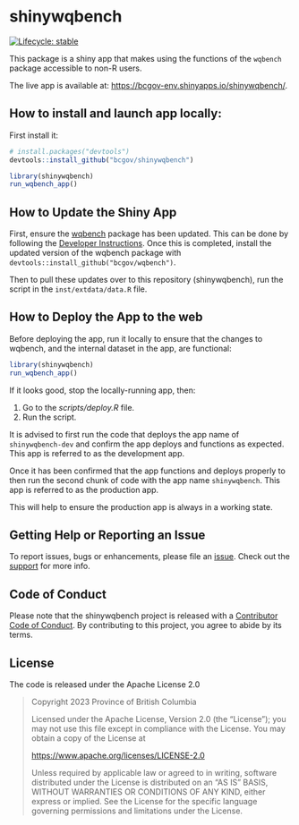 
# shinywqbench

<!-- badges: start -->

[![Lifecycle:
stable](https://img.shields.io/badge/lifecycle-stable-brightgreen.svg)](https://lifecycle.r-lib.org/articles/stages.html#stable)
<!-- badges: end -->

This package is a shiny app that makes using the functions of the
`wqbench` package accessible to non-R users.

The live app is available at:
<https://bcgov-env.shinyapps.io/shinywqbench/>.

## How to install and launch app locally:

First install it:

``` r
# install.packages("devtools")
devtools::install_github("bcgov/shinywqbench")
```

``` r
library(shinywqbench)
run_wqbench_app()
```

## How to Update the Shiny App

First, ensure the [wqbench](https://github.com/bcgov/wqbench) package
has been updated. This can be done by following the [Developer
Instructions](https://bcgov.github.io/wqbench/articles/Developer-instructions.html).
Once this is completed, install the updated version of the wqbench
package with `devtools::install_github("bcgov/wqbench")`.

Then to pull these updates over to this repository (shinywqbench), run
the script in the `inst/extdata/data.R` file.

## How to Deploy the App to the web

Before deploying the app, run it locally to ensure that the changes to
wqbench, and the internal dataset in the app, are functional:

``` r
library(shinywqbench)
run_wqbench_app()
```

If it looks good, stop the locally-running app, then:

1.  Go to the *scripts/deploy.R* file.
2.  Run the script.

It is advised to first run the code that deploys the app name of
`shinywqbench-dev` and confirm the app deploys and functions as
expected. This app is referred to as the development app.

Once it has been confirmed that the app functions and deploys properly
to then run the second chunk of code with the app name `shinywqbench`.
This app is referred to as the production app.

This will help to ensure the production app is always in a working
state.

## Getting Help or Reporting an Issue

To report issues, bugs or enhancements, please file an
[issue](https://github.com/bcgov/wqbench/issues). Check out the
[support](https://github.com/bcgov/wqbench/blob/main/.github/SUPPORT.md)
for more info.

## Code of Conduct

Please note that the shinywqbench project is released with a
[Contributor Code of
Conduct](https://github.com/bcgov/shinywqbench/CODE_OF_CONDUCT.md). By
contributing to this project, you agree to abide by its terms.

## License

The code is released under the Apache License 2.0

> Copyright 2023 Province of British Columbia
>
> Licensed under the Apache License, Version 2.0 (the “License”); you
> may not use this file except in compliance with the License. You may
> obtain a copy of the License at
>
> <https://www.apache.org/licenses/LICENSE-2.0>
>
> Unless required by applicable law or agreed to in writing, software
> distributed under the License is distributed on an “AS IS” BASIS,
> WITHOUT WARRANTIES OR CONDITIONS OF ANY KIND, either express or
> implied. See the License for the specific language governing
> permissions and limitations under the License.
